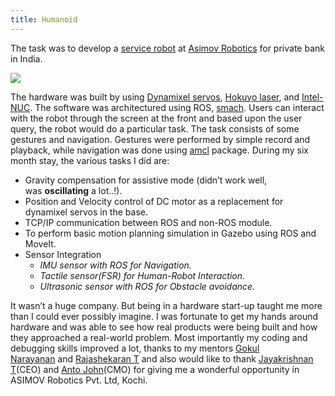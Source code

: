 ```yaml
---
title: Humanoid 
---
```




The task was to develop a [service robot](https://www.youtube.com/watch?v=5vjY1c8N1rk) at [Asimov Robotics](https://www.asimovrobotics.com/) for private bank in India.

  ![](/newWebsite/projects/asimov.jpg)

The hardware was built by using [Dynamixel servos](http://www.robotis.us/dynamixel/), [Hokuyo laser](https://www.hokuyo-aut.jp/search/index.php?cate01=1), and [Intel-NUC](https://www.intel.com/content/www/us/en/products/boards-kits/nuc.html). The software was architectured using ROS, [smach](http://wiki.ros.org/smach). Users can interact with the robot through the screen at the front and based upon the user query, the robot would do a particular task. The task consists of some gestures and navigation. Gestures were performed by simple record and playback, while navigation was done using [amcl](http://wiki.ros.org/amcl) package. During my six month stay, the various tasks I did are:



-   Gravity compensation for assistive mode (didn’t work well, was **oscillating** a lot..!).
-   Position and Velocity control of DC motor as a replacement for dynamixel servos in the base.
-   TCP/IP communication between ROS and non-ROS module.
-   To perform basic motion planning simulation in Gazebo using ROS and MoveIt.
-   Sensor Integration
    -   _IMU sensor with ROS for Navigation._
    -   _Tactile sensor(FSR) for Human-Robot Interaction._
    -   _Ultrasonic sensor with ROS for Obstacle avoidance._

  

It wasn’t a huge company. But being in a hardware start-up taught me more than I could ever possibly imagine. I was fortunate to get my hands around hardware and was able to see how real products were being built and how they approached a real-world problem. Most importantly my coding and debugging skills improved a lot, thanks to my mentors [Gokul Narayanan](https://www.linkedin.com/in/gokul-narayanan/) and [Rajashekaran T](https://www.linkedin.com/in/rajashekaran-t-071ab49b/) and also would like to thank [Jayakrishnan T](https://www.linkedin.com/in/jayakrishnan-t-61647125/)(CEO) and [Anto John](https://www.linkedin.com/in/antojohn/)(CMO) for giving me a wonderful opportunity in ASIMOV Robotics Pvt. Ltd, Kochi.